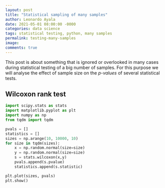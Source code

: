 ```yaml
---
layout: post
title: "Statistical sampling of many samples"
author: Leonardo Ayala
date: 2021-05-01 08:00:00 -0000
categories: data science
tags: statistical testing, python, many samples
permalink: testing-many-samples
image: 
comments: true
---
```



This post <!--first-word--> is about something that is ignored or overlooked in many cases during statistical testing of a big number of 
samples. For this purpose we will analyse the effect of sample size on the _p-values_ of several statistical tests.

## Wilcoxon rank test


```python
import scipy.stats as stats
import matplotlib.pyplot as plt
import numpy as np
from tqdm import tqdm

pvals = []
statistics = []
sizes = np.arange(10, 10000, 10)
for size in tqdm(sizes):
    x = np.random.normal(size=size)
    y = np.random.normal(size=size)
    s = stats.wilcoxon(x,y)
    pvals.append(s.pvalue)
    statistics.append(s.statistic)

plt.plot(sizes, pvals)
plt.show()
```

